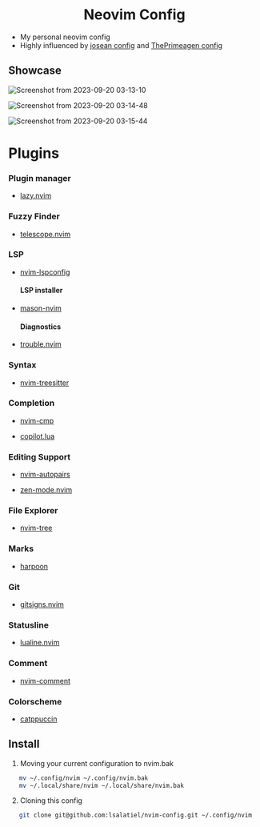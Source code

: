 <div align="center">
  <h1 align="center">Neovim Config</h1>
</div>

- My personal neovim config
- Highly influenced by [josean config](https://github.com/josean-dev/dev-environment-files/tree/main/.config/nvim) and [ThePrimeagen config](https://github.com/ThePrimeagen/init.lua/tree/master)

## Showcase

![Screenshot from 2023-09-20 03-13-10](https://github.com/lsalatiel/nvim-config/assets/110201578/0db98055-6de0-4138-83d0-018e4d92da3e)

![Screenshot from 2023-09-20 03-14-48](https://github.com/lsalatiel/nvim-config/assets/110201578/bcca2475-5d9b-49f9-b91d-f48f0c19f75f)

![Screenshot from 2023-09-20 03-15-44](https://github.com/lsalatiel/nvim-config/assets/110201578/3397dbd6-c1b4-47de-bc52-22797f890be4)

# Plugins
### Plugin manager

- [lazy.nvim](https://github.com/folke/lazy.nvim)

### Fuzzy Finder
- [telescope.nvim](https://github.com/nvim-telescope/telescope.nvim)

### LSP

- [nvim-lspconfig](https://github.com/neovim/nvim-lspconfig)

  #### LSP installer 

- [mason-nvim](https://github.com/williamboman/mason.nvim)

  #### Diagnostics

- [trouble.nvim](https://github.com/folke/trouble.nvim)

### Syntax

- [nvim-treesitter](https://github.com/nvim-treesitter/nvim-treesitter)

### Completion

- [nvim-cmp](https://github.com/hrsh7th/nvim-cmp)

- [copilot.lua](https://github.com/zbirenbaum/copilot.lua)

### Editing Support

- [nvim-autopairs](https://github.com/windwp/nvim-autopairs)

- [zen-mode.nvim](https://github.com/folke/zen-mode.nvim)

### File Explorer

- [nvim-tree](https://github.com/nvim-tree/nvim-tree.lua)

### Marks

- [harpoon](https://github.com/ThePrimeagen/harpoon)

### Git
- [gitsigns.nvim](https://github.com/lewis6991/gitsigns.nvim)

### Statusline

- [lualine.nvim](https://github.com/nvim-lualine/lualine.nvim)

### Comment

- [nvim-comment](https://github.com/terrortylor/nvim-comment)

### Colorscheme

- [catppuccin](https://github.com/catppuccin/catppuccin)

## Install

1. Moving your current configuration to nvim.bak
```sh
   mv ~/.config/nvim ~/.config/nvim.bak
   mv ~/.local/share/nvim ~/.local/share/nvim.bak
```

2. Cloning this config
```sh
   git clone git@github.com:lsalatiel/nvim-config.git ~/.config/nvim
```

